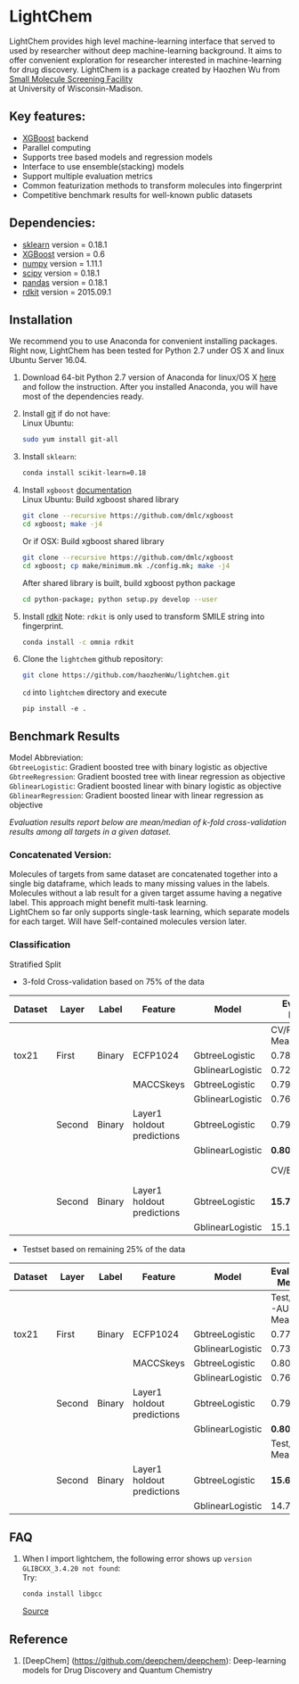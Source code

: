 # LightChem

LightChem provides high level machine-learning interface that served to used by researcher without deep machine-learning background. It aims to offer convenient exploration for researcher interested in machine-learning for drug discovery. LightChem is a package created by Haozhen Wu from [Small Molecule Screening Facility](http://www.uwhealth.org/uw-carbone-cancer-center/for-researchers/shared-resources/smsf/small-molecule-screening/27197)  
at University of Wisconsin-Madison.  

## Key features:  

* [XGBoost](https://github.com/dmlc/xgboost) backend
* Parallel computing    
* Supports tree based models and regression models  
* Interface to use ensemble(stacking) models  
* Support multiple evaluation metrics  
* Common featurization methods to transform molecules into fingerprint  
* Competitive benchmark results for well-known public datasets  

## Dependencies:

* [sklearn](http://scikit-learn.org/stable/index.html)  version = 0.18.1
* [XGBoost](https://xgboost.readthedocs.io/en/latest/) version = 0.6  
* [numpy](http://www.numpy.org/) version = 1.11.1  
* [scipy](https://www.scipy.org/) version = 0.18.1  
* [pandas](http://pandas.pydata.org/) version = 0.18.1   
* [rdkit](http://www.rdkit.org/) version = 2015.09.1



## Installation

We recommend you to use Anaconda for convenient installing packages. Right now, LightChem has been tested for Python 2.7 under OS X and linux Ubuntu Server 16.04.   

1. Download 64-bit Python 2.7 version of Anaconda for linux/OS X [here](https://www.continuum.io/downloads) and follow the instruction. After you installed Anaconda, you will have most of the dependencies ready.  

2. Install [git](https://git-scm.com/book/en/v2/Getting-Started-Installing-Git) if do not have:  
   Linux Ubuntu:    
   ```bash
   sudo yum install git-all
   ```

3. Install `sklearn`:  
   ```bash
   conda install scikit-learn=0.18
   ```

4. Install `xgboost` [documentation](https://xgboost.readthedocs.io/en/latest/build.html)  
   Linux Ubuntu:  Build xgboost shared library  
   ```bash
   git clone --recursive https://github.com/dmlc/xgboost
   cd xgboost; make -j4
   ```
   Or if OSX: Build xgboost shared library  
   ```bash
   git clone --recursive https://github.com/dmlc/xgboost
   cd xgboost; cp make/minimum.mk ./config.mk; make -j4
   ```
   After shared library is built, build xgboost python package  
   ```bash
   cd python-package; python setup.py develop --user
   ```

5. Install [rdkit](http://www.rdkit.org/docs/Install.html)  Note: `rdkit` is only used to transform SMILE string into fingerprint.  
   ```bash
   conda install -c omnia rdkit
   ```

6. Clone the `lightchem` github repository:  
   ```bash
   git clone https://github.com/haozhenWu/lightchem.git
   ```
   `cd` into `lightchem` directory and execute  
   ```
   pip install -e .
   ```

## Benchmark Results

Model Abbreviation:  
`GbtreeLogistic`: Gradient boosted tree with binary logistic as objective  
`GbtreeRegression`: Gradient boosted tree with linear regression as objective  
`GblinearLogistic`: Gradient boosted linear with binary logistic as objective    
`GblinearRegression`: Gradient boosted linear with linear regression as objective  

*Evaluation results report below are mean/median of k-fold cross-validation results among all targets in a given dataset.*

### Concatenated Version:  
Molecules of targets from same dataset are concatenated together into a single big dataframe, which leads to many missing values in the labels. Molecules without a lab result for a given target assume having a negative label. This approach might benefit multi-task learning.    
LightChem so far only supports single-task learning, which separate models for each target. Will have Self-contained molecules version later.

### Classification  

Stratified Split

* 3-fold Cross-validation based on 75% of the data

|Dataset |Layer |Label  |Feature |Model            |Evaluation Metrics |                 |
|--------|------|-------|--------|-----------------|-------------------|-----------------|
|        |      |       |        |                 |CV/ROC-AUC Mean    |CV/ROC-AUC Median|
|tox21   |First |Binary |ECFP1024|GbtreeLogistic   |0.783+-0.022       |0.779+-0.017     |
|        |      |       |        |GblinearLogistic |0.729+-0.021       |0.747+-0.012     |
|        |      |       |MACCSkeys |GbtreeLogistic |0.798+-0.019    |0.801+-0.016     |         
|        |      |       |          |GblinearLogistic |0.766+-0.02   |0.776+-0.023     |
|        |Second|Binary |Layer1 holdout predictions |GbtreeLogistic |0.790+-0.018 |0.794+-0.014 |
|        |      |       |                           |GblinearLogistic |**0.809**+-0.020 |**0.806**+-0.017 |
|        |      |       |        |                 |CV/EFR1 Mean |CV/EFR1 Median|
|        |Second|Binary |Layer1 holdout predictions |GbtreeLogistic |**15.724**+-1.103 |**18.408**+-0.726 |
|        |      |       |                           |GblinearLogistic |15.162+-1.702 |18.352+-1.122 |

* Testset based on remaining 25% of the data

|Dataset |Layer |Label  |Feature |Model            |Evaluation Metrics |              |
|--------|------|-------|--------|-----------------|-------------------|--------------|
|        |      |       |        |                 |Test/ROC-AUC Mean |Test/ROC-AUC Median|
|tox21   |First |Binary |ECFP1024|GbtreeLogistic   |0.776    |0.748     |
|        |      |       |        |GblinearLogistic |0.734    |0.738     |
|        |      |       |MACCSkeys |GbtreeLogistic |0.805    |**0.797**     |         
|        |      |       |          |GblinearLogistic |0.765   |0.769     |
|        |Second|Binary |Layer1 holdout predictions |GbtreeLogistic |0.795 |0.783 |
|        |      |       |                           |GblinearLogistic |**0.808** |0.788 |
|        |      |       |        |                 |Test/EFR1 Mean |Test/EFR1 Median|
|        |Second|Binary |Layer1 holdout predictions |GbtreeLogistic |**15.612** |**12.360**  |
|        |      |       |                           |GblinearLogistic |14.774 |11.842 |



## FAQ  

1. When I import lightchem, the following error shows up `version GLIBCXX_3.4.20 not found`:   
   Try:  
   ```bash   
   conda install libgcc
   ```  
   [Source](http://askubuntu.com/questions/575505/glibcxx-3-4-20-not-found-how-to-fix-this-error)

## Reference

1. [DeepChem] (https://github.com/deepchem/deepchem): Deep-learning models for Drug Discovery and Quantum Chemistry
